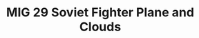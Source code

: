 ---
ee_id_show: '4425'
title: MIG 29 Soviet Fighter Plane and Clouds
url: mig-29-soviet-fighter-plane-and-clouds
live_url:
year: '2017'
venue: 'Art Basel Unlimited (w/ Lisson Gallery) '
state_country: Basel
type:
dates:
wwwnews:
wwweblast:
www:
pitch: "​Dusted this oldie off, and showed it how I always wished it would b shown."
ps:
credits:
download:
layout: shows
---